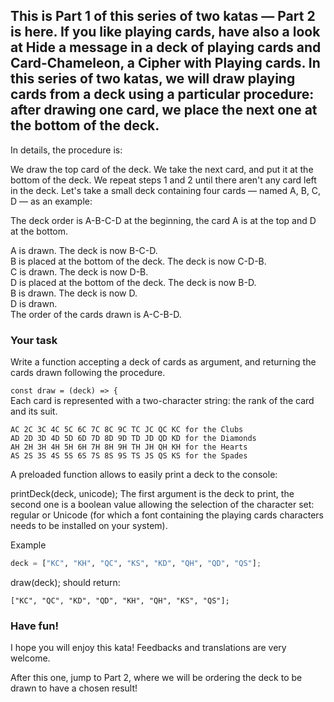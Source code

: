 This is Part 1 of this series of two katas — Part 2 is here.
If you like playing cards, have also a look at Hide a message in a deck of playing cards and Card-Chameleon, a Cipher with Playing cards.
In this series of two katas, we will draw playing cards from a deck using a particular procedure: after drawing one card, we place the next one at the bottom of the deck.
---
In details, the procedure is:

We draw the top card of the deck.
We take the next card, and put it at the bottom of the deck.
We repeat steps 1 and 2 until there aren't any card left in the deck.
Let's take a small deck containing four cards — named A, B, C, D — as an example:

The deck order is A-B-C-D at the beginning, the card A is at the top and D at the bottom.

A is drawn. The deck is now B-C-D. \
B is placed at the bottom of the deck. The deck is now C-D-B. \
C is drawn. The deck is now D-B. \
D is placed at the bottom of the deck. The deck is now B-D. \
B is drawn. The deck is now D. \
D is drawn. \
The order of the cards drawn is A-C-B-D.

### Your task
Write a function accepting a deck of cards as argument, and returning the cards drawn following the procedure.

`const draw = (deck) => {` \
Each card is represented with a two-character string: the rank of the card and its suit.

```
AC 2C 3C 4C 5C 6C 7C 8C 9C TC JC QC KC for the Clubs
AD 2D 3D 4D 5D 6D 7D 8D 9D TD JD QD KD for the Diamonds
AH 2H 3H 4H 5H 6H 7H 8H 9H TH JH QH KH for the Hearts
AS 2S 3S 4S 5S 6S 7S 8S 9S TS JS QS KS for the Spades
```
A preloaded function allows to easily print a deck to the console:

printDeck(deck, unicode);
The first argument is the deck to print, the second one is a boolean value allowing the selection of the character set: regular or Unicode (for which a font containing the playing cards characters needs to be installed on your system).

Example
```py
deck = ["KC", "KH", "QC", "KS", "KD", "QH", "QD", "QS"];
```
draw(deck);
should return:
```
["KC", "QC", "KD", "QD", "KH", "QH", "KS", "QS"];
```
### Have fun!
I hope you will enjoy this kata! Feedbacks and translations are very welcome.

After this one, jump to Part 2, where we will be ordering the deck to be drawn to have a chosen result!